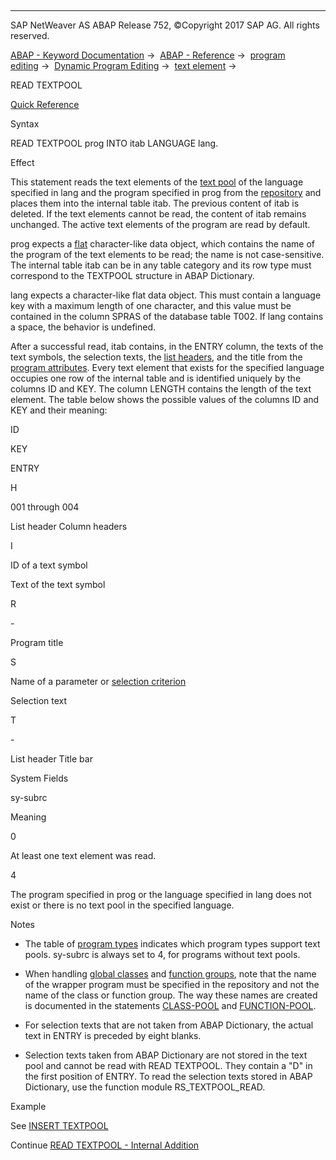   

* * *

SAP NetWeaver AS ABAP Release 752, ©Copyright 2017 SAP AG. All rights reserved.

[ABAP - Keyword Documentation](javascript:call_link\('abenabap.htm'\)) →  [ABAP - Reference](javascript:call_link\('abenabap_reference.htm'\)) →  [program editing](javascript:call_link\('abenprogram_editing.htm'\)) →  [Dynamic Program Editing](javascript:call_link\('abenabap_language_dynamic.htm'\)) →  [text element](javascript:call_link\('abentextpool.htm'\)) → 

READ TEXTPOOL

[Quick Reference](javascript:call_link\('abapread_textpool_shortref.htm'\))

Syntax

READ TEXTPOOL prog INTO itab LANGUAGE lang.

Effect

This statement reads the text elements of the [text pool](javascript:call_link\('abentext_pool_glosry.htm'\) "Glossary Entry") of the language specified in lang and the program specified in prog from the [repository](javascript:call_link\('abenrepository_glosry.htm'\) "Glossary Entry") and places them into the internal table itab. The previous content of itab is deleted. If the text elements cannot be read, the content of itab remains unchanged. The active text elements of the program are read by default.

prog expects a [flat](javascript:call_link\('abenflat_glosry.htm'\) "Glossary Entry") character-like data object, which contains the name of the program of the text elements to be read; the name is not case-sensitive. The internal table itab can be in any table category and its row type must correspond to the TEXTPOOL structure in ABAP Dictionary.

lang expects a character-like flat data object. This must contain a language key with a maximum length of one character, and this value must be contained in the column SPRAS of the database table T002. If lang contains a space, the behavior is undefined.

After a successful read, itab contains, in the ENTRY column, the texts of the text symbols, the selection texts, the [list headers](javascript:call_link\('abenlist_header_glosry.htm'\) "Glossary Entry"), and the title from the [program attributes](javascript:call_link\('abenprogram_attribute_glosry.htm'\) "Glossary Entry"). Every text element that exists for the specified language occupies one row of the internal table and is identified uniquely by the columns ID and KEY. The column LENGTH contains the length of the text element. The table below shows the possible values of the columns ID and KEY and their meaning:

ID

KEY

ENTRY

H

001 through 004

List header Column headers

I

ID of a text symbol

Text of the text symbol

R

\-

Program title

S

Name of a parameter or [selection criterion](javascript:call_link\('abenselection_criterion_glosry.htm'\) "Glossary Entry")

Selection text

T

\-

List header Title bar

System Fields

sy-subrc

Meaning

0

At least one text element was read.

4

The program specified in prog or the language specified in lang does not exist or there is no text pool in the specified language.

Notes

-   The table of [program types](javascript:call_link\('abenprogram_type_oview.htm'\)) indicates which program types support text pools. sy-subrc is always set to 4, for programs without text pools.
    
-   When handling [global classes](javascript:call_link\('abenglobal_class_glosry.htm'\) "Glossary Entry") and [function groups](javascript:call_link\('abenfunction_group_glosry.htm'\) "Glossary Entry"), note that the name of the wrapper program must be specified in the repository and not the name of the class or function group. The way these names are created is documented in the statements [CLASS-POOL](javascript:call_link\('abapclass-pool.htm'\)) and [FUNCTION-POOL](javascript:call_link\('abapfunction-pool.htm'\)).
    
-   For selection texts that are not taken from ABAP Dictionary, the actual text in ENTRY is preceded by eight blanks.
    
-   Selection texts taken from ABAP Dictionary are not stored in the text pool and cannot be read with READ TEXTPOOL. They contain a "D" in the first position of ENTRY. To read the selection texts stored in ABAP Dictionary, use the function module RS\_TEXTPOOL\_READ.
    

Example

See [INSERT TEXTPOOL](javascript:call_link\('abapinsert_textpool.htm'\))

Continue
[READ TEXTPOOL - Internal Addition](javascript:call_link\('abapread_textpool_internal.htm'\))